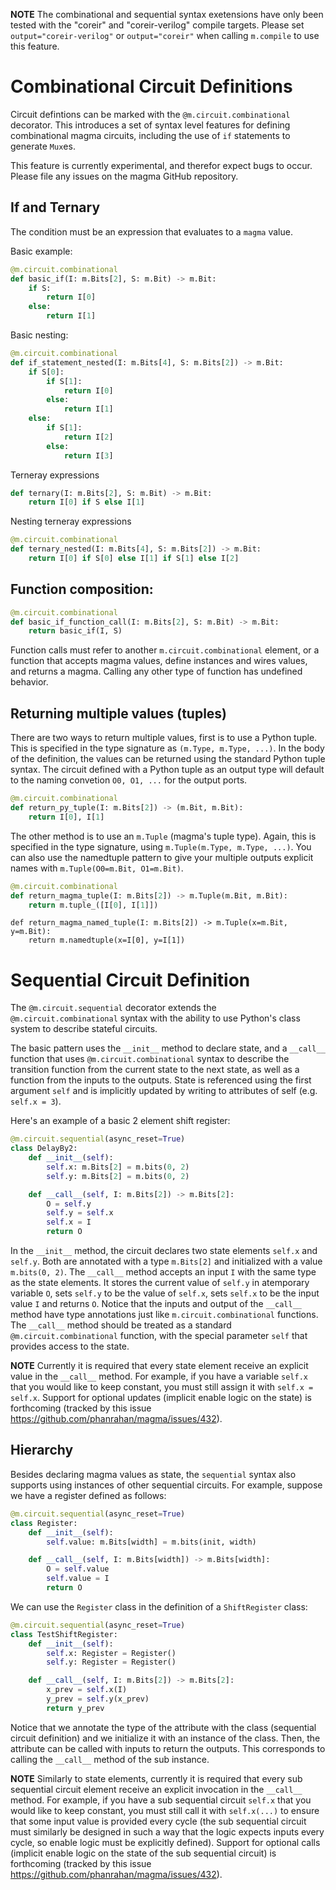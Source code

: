 **NOTE** The combinational and sequential syntax exetensions have only been
tested with the "coreir" and "coreir-verilog" compile targets.  Please set
`output="coreir-verilog"` or `output="coreir"` when calling `m.compile` to use
this feature.

# Combinational Circuit Definitions
Circuit defintions can be marked with the `@m.circuit.combinational` decorator.
This introduces a set of syntax level features for defining combinational magma
circuits, including the use of `if` statements to generate `Mux`es.

This feature is currently experimental, and therefor expect bugs to occur.
Please file any issues on the magma GitHub repository.


## If and Ternary
The condition must be an expression that evaluates to a `magma` value.

Basic example:
```python
@m.circuit.combinational
def basic_if(I: m.Bits[2], S: m.Bit) -> m.Bit:
    if S:
        return I[0]
    else:
        return I[1]

```

Basic nesting:
```python
@m.circuit.combinational
def if_statement_nested(I: m.Bits[4], S: m.Bits[2]) -> m.Bit:
    if S[0]:
        if S[1]:
            return I[0]
        else:
            return I[1]
    else:
        if S[1]:
            return I[2]
        else:
            return I[3]
```

Terneray expressions
```python
def ternary(I: m.Bits[2], S: m.Bit) -> m.Bit:
    return I[0] if S else I[1]
```

Nesting terneray expressions
```python
@m.circuit.combinational
def ternary_nested(I: m.Bits[4], S: m.Bits[2]) -> m.Bit:
    return I[0] if S[0] else I[1] if S[1] else I[2]
```

## Function composition:
```python
@m.circuit.combinational
def basic_if_function_call(I: m.Bits[2], S: m.Bit) -> m.Bit:
    return basic_if(I, S)
```
Function calls must refer to another `m.circuit.combinational` element, or a
function that accepts magma values, define instances and wires values, and
returns a magma.  Calling any other type of function has undefined behavior.

## Returning multiple values (tuples)

There are two ways to return multiple values, first is to use a Python tuple.
This is specified in the type signature as `(m.Type, m.Type, ...)`.  In the
body of the definition, the values can be returned using the standard Python
tuple syntax.  The circuit defined with a Python tuple as an output type will
default to the naming convetion `O0, O1, ...` for the output ports.

```python
@m.circuit.combinational
def return_py_tuple(I: m.Bits[2]) -> (m.Bit, m.Bit):
    return I[0], I[1]
```

The other method is to use an `m.Tuple` (magma's tuple type).  Again, this is
specified in the type signature, using `m.Tuple(m.Type, m.Type, ...)`.  You can
also use the namedtuple pattern to give your multiple outputs explicit names
with `m.Tuple(O0=m.Bit, O1=m.Bit)`.


```python
@m.circuit.combinational
def return_magma_tuple(I: m.Bits[2]) -> m.Tuple(m.Bit, m.Bit):
    return m.tuple_([I[0], I[1]])
```

```
def return_magma_named_tuple(I: m.Bits[2]) -> m.Tuple(x=m.Bit, y=m.Bit):
    return m.namedtuple(x=I[0], y=I[1])
```

# Sequential Circuit Definition
The `@m.circuit.sequential` decorator extends the `@m.circuit.combinational`
syntax with the ability to use Python's class system to describe stateful
circuits.

The basic pattern uses the `__init__` method to declare state, and a `__call__`
function that uses `@m.circuit.combinational` syntax to describe the transition
function from the current state to the next state, as well as a function from
the inputs to the outputs.  State is referenced using the first argument `self`
and is implicitly updated by writing to attributes of self (e.g. `self.x = 3`).

Here's an example of a basic 2 element shift register:
```python
@m.circuit.sequential(async_reset=True)
class DelayBy2:
    def __init__(self):
        self.x: m.Bits[2] = m.bits(0, 2)
        self.y: m.Bits[2] = m.bits(0, 2)

    def __call__(self, I: m.Bits[2]) -> m.Bits[2]:
        O = self.y
        self.y = self.x
        self.x = I
        return O
```

In the `__init__` method, the circuit declares two state elements `self.x` and
`self.y`.  Both are annotated with a type `m.Bits[2]` and initialized with a
value `m.bits(0, 2)`.  The `__call__` method accepts an input `I` with the same
type as the state elements. It stores the current value of `self.y` in
atemporary variable `O`, sets `self.y` to be the value of `self.x`, sets
`self.x` to be the input value `I` and returns `O`.  Notice that the inputs and
output of the `__call__` method have type annotations just like
`m.circuit.combinational` functions.  The `__call__` method should be treated
as a standard `@m.circuit.combinational` function, with the special parameter
`self` that provides access to the state.

**NOTE** Currently it is required that every state element receive an explicit
value in the `__call__` method. For example, if you have a variable `self.x`
that you would like to keep constant, you must still assign it with `self.x =
self.x`.  Support for optional updates (implicit enable logic on the state) is
forthcoming (tracked by this issue
https://github.com/phanrahan/magma/issues/432).

## Hierarchy
Besides declaring magma values as state, the `sequential` syntax also supports
using instances of other sequential circuits.  For example, suppose we have a 
register defined as follows:

```python
@m.circuit.sequential(async_reset=True)
class Register:
    def __init__(self):
        self.value: m.Bits[width] = m.bits(init, width)

    def __call__(self, I: m.Bits[width]) -> m.Bits[width]:
        O = self.value
        self.value = I
        return O
```

We can use the `Register` class in the definition of a `ShiftRegister` class:

```python
@m.circuit.sequential(async_reset=True)
class TestShiftRegister:
    def __init__(self):
        self.x: Register = Register()
        self.y: Register = Register()

    def __call__(self, I: m.Bits[2]) -> m.Bits[2]:
        x_prev = self.x(I)
        y_prev = self.y(x_prev)
        return y_prev
```

Notice that we annotate the type of the attribute with the class (sequential
circuit definition) and we initialize it with an instance of the class.  Then,
the attribute can be called with inputs to return the outputs. This corresponds
to calling the `__call__` method of the sub instance.

**NOTE** Similarly to state elements, currently it is required that every sub
sequential circuit element receive an explicit invocation in the `__call__`
method. For example, if you have a sub sequential circuit `self.x` that you
would like to keep constant, you must still call it with `self.x(...)` to
ensure that some input value is provided every cycle (the sub sequential
circuit must similarly be designed in such a way that the logic expects inputs
every cycle, so enable logic must be explicitly defined).  Support for optional
calls (implicit enable logic on the state of the sub sequential circuit) is
forthcoming (tracked by this issue
https://github.com/phanrahan/magma/issues/432).
